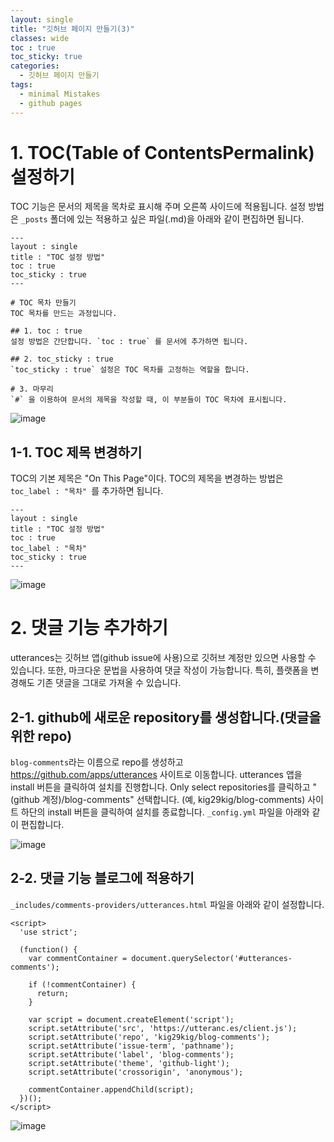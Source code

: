 ```yaml
---
layout: single
title: "깃허브 페이지 만들기(3)"
classes: wide
toc : true
toc_sticky: true
categories:
  - 깃허브 페이지 만들기
tags:
  - minimal Mistakes
  - github pages
---
```


# 1. TOC(Table of ContentsPermalink) 설정하기

TOC 기능은 문서의 제목을 목차로 표시해 주며 오른쪽 사이드에 적용됩니다. 설정 방법은 `_posts` 폴더에 있는 적용하고 싶은 파일(.md)을 아래와 같이 편집하면 됩니다.  

```
---
layout : single
title : "TOC 설정 방법"
toc : true
toc_sticky : true
---

# TOC 목차 만들기  
TOC 목차를 만드는 과정입니다.

## 1. toc : true  
설정 방법은 간단합니다. `toc : true` 를 문서에 추가하면 됩니다.

## 2. toc_sticky : true  
`toc_sticky : true` 설정은 TOC 목차를 고정하는 역할을 합니다.

# 3. 마무리  
`#` 을 이용하여 문서의 제목을 작성할 때, 이 부분들이 TOC 목차에 표시됩니다. 
```

![image](https://user-images.githubusercontent.com/47412229/193985548-9e2cf8fe-645a-4cb8-a0b1-ac29e926b698.png)

## 1-1. TOC 제목 변경하기  

TOC의 기본 제목은 "On This Page"이다. TOC의 제목을 변경하는 방법은 `toc_label : "목차" `를 추가하면 됩니다.  

```
---
layout : single
title : "TOC 설정 방법"
toc : true
toc_label : "목차"
toc_sticky : true
---
```  

![image](https://user-images.githubusercontent.com/47412229/193987787-e6e76fbe-e043-421a-9d80-4099b00c7fae.png)  
  
  
# 2. 댓글 기능 추가하기  

utterances는 깃허브 앱(github issue에 사용)으로 깃허브 계정만 있으면 사용할 수 있습니다. 또한, 마크다운 문법을 사용하여 댓글 작성이 가능합니다. 특히, 플랫폼을 변경해도 기존 댓글을 그대로 가져올 수 있습니다.  

## 2-1. github에 새로운 repository를 생성합니다.(댓글을 위한 repo)  
`blog-comments`라는 이름으로 repo를 생성하고 https://github.com/apps/utterances 사이트로 이동합니다. utterances 앱을 install 버튼을 클릭하여 설치를 진행합니다. Only select repositories를 클릭하고 "(github 계정)/blog-comments" 선택합니다. (예, kig29kig/blog-comments) 사이트 하단의 install 버튼을 클릭하여 설치를 종료합니다.  `_config.yml` 파일을 아래와 같이 편집합니다.  

![image](https://user-images.githubusercontent.com/47412229/194020125-2b81a787-ee33-40d4-81ed-28a98bab859a.png)

##  2-2. 댓글 기능 블로그에 적용하기  
 
`_includes/comments-providers/utterances.html` 파일을 아래와 같이 설정합니다.  

```script
<script>
  'use strict';

  (function() {
    var commentContainer = document.querySelector('#utterances-comments');

    if (!commentContainer) {
      return;
    }

    var script = document.createElement('script');
    script.setAttribute('src', 'https://utteranc.es/client.js');
    script.setAttribute('repo', 'kig29kig/blog-comments');
    script.setAttribute('issue-term', 'pathname');
    script.setAttribute('label', 'blog-comments');
    script.setAttribute('theme', 'github-light');
    script.setAttribute('crossorigin', 'anonymous');

    commentContainer.appendChild(script);
  })();
</script>
```
![image](https://user-images.githubusercontent.com/47412229/194022390-d573fb81-90b3-4c7e-9cfe-489c95868e6c.png)

  





